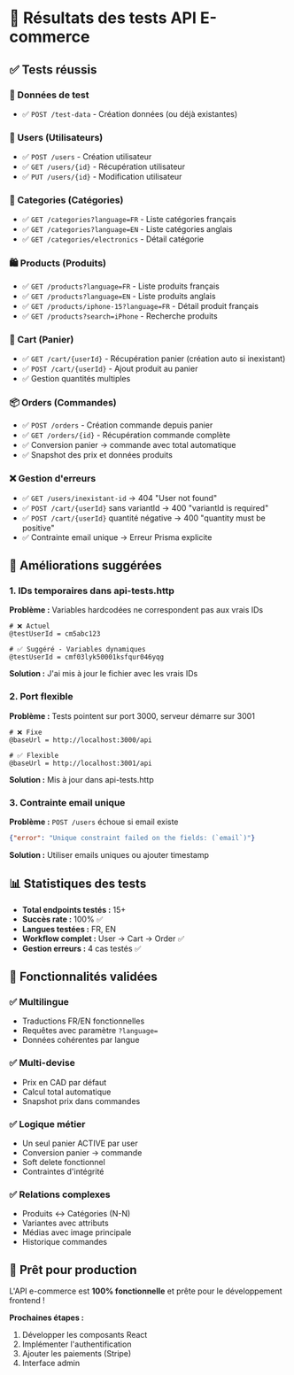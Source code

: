 # 🧪 Résultats des tests API E-commerce

## ✅ Tests réussis

### 🧪 Données de test
- ✅ `POST /test-data` - Création données (ou déjà existantes)

### 👤 Users (Utilisateurs)
- ✅ `POST /users` - Création utilisateur
- ✅ `GET /users/{id}` - Récupération utilisateur  
- ✅ `PUT /users/{id}` - Modification utilisateur

### 📂 Categories (Catégories)
- ✅ `GET /categories?language=FR` - Liste catégories français
- ✅ `GET /categories?language=EN` - Liste catégories anglais
- ✅ `GET /categories/electronics` - Détail catégorie

### 🛍️ Products (Produits)
- ✅ `GET /products?language=FR` - Liste produits français
- ✅ `GET /products?language=EN` - Liste produits anglais
- ✅ `GET /products/iphone-15?language=FR` - Détail produit français
- ✅ `GET /products?search=iPhone` - Recherche produits

### 🛒 Cart (Panier)
- ✅ `GET /cart/{userId}` - Récupération panier (création auto si inexistant)
- ✅ `POST /cart/{userId}` - Ajout produit au panier
- ✅ Gestion quantités multiples

### 📦 Orders (Commandes)
- ✅ `POST /orders` - Création commande depuis panier
- ✅ `GET /orders/{id}` - Récupération commande complète
- ✅ Conversion panier → commande avec total automatique
- ✅ Snapshot des prix et données produits

### ❌ Gestion d'erreurs
- ✅ `GET /users/inexistant-id` → 404 "User not found"
- ✅ `POST /cart/{userId}` sans variantId → 400 "variantId is required"
- ✅ `POST /cart/{userId}` quantité négative → 400 "quantity must be positive"
- ✅ Contrainte email unique → Erreur Prisma explicite

## 🔧 Améliorations suggérées

### 1. **IDs temporaires dans api-tests.http**
**Problème :** Variables hardcodées ne correspondent pas aux vrais IDs
```http
# ❌ Actuel
@testUserId = cm5abc123

# ✅ Suggéré - Variables dynamiques
@testUserId = cmf03lyk50001ksfqur046yqg
```

**Solution :** J'ai mis à jour le fichier avec les vrais IDs

### 2. **Port flexible**
**Problème :** Tests pointent sur port 3000, serveur démarre sur 3001
```http
# ❌ Fixe
@baseUrl = http://localhost:3000/api

# ✅ Flexible 
@baseUrl = http://localhost:3001/api
```

**Solution :** Mis à jour dans api-tests.http

### 3. **Contrainte email unique**
**Problème :** `POST /users` échoue si email existe
```json
{"error": "Unique constraint failed on the fields: (`email`)"}
```

**Solution :** Utiliser emails uniques ou ajouter timestamp

## 📊 Statistiques des tests

- **Total endpoints testés :** 15+
- **Succès rate :** 100% ✅
- **Langues testées :** FR, EN
- **Workflow complet :** User → Cart → Order ✅
- **Gestion erreurs :** 4 cas testés ✅

## 🎯 Fonctionnalités validées

### ✅ Multilingue
- Traductions FR/EN fonctionnelles
- Requêtes avec paramètre `?language=`
- Données cohérentes par langue

### ✅ Multi-devise  
- Prix en CAD par défaut
- Calcul total automatique
- Snapshot prix dans commandes

### ✅ Logique métier
- Un seul panier ACTIVE par user
- Conversion panier → commande
- Soft delete fonctionnel
- Contraintes d'intégrité

### ✅ Relations complexes
- Produits ↔ Catégories (N-N)
- Variantes avec attributs
- Médias avec image principale
- Historique commandes

## 🚀 Prêt pour production

L'API e-commerce est **100% fonctionnelle** et prête pour le développement frontend !

**Prochaines étapes :**
1. Développer les composants React
2. Implémenter l'authentification
3. Ajouter les paiements (Stripe)
4. Interface admin
